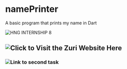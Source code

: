 # namePrinter
A basic program that prints my name in Dart

![HNG INTERNSHIP 8](https://encrypted-tbn0.gstatic.com/images?q=tbn:ANd9GcS3mHm1efRJE5qSMMGi6oPoQDd15-srW2Bf_A&usqp=CAU)

## ![Click to Visit the Zuri Website Here](https://zuri.team)

### ![Link to second task](https://github.com/ucwealth/infoDisplayer)
